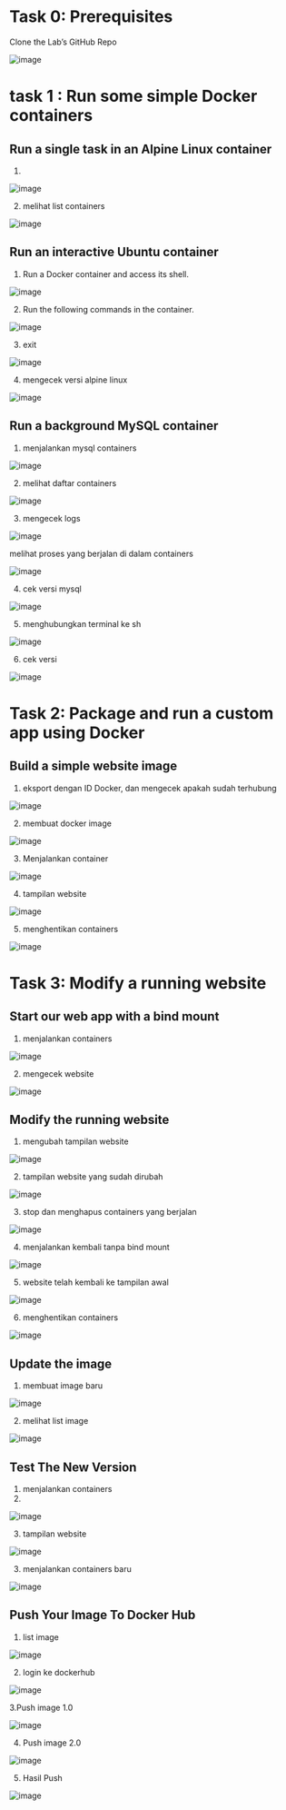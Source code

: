 # Task 0: Prerequisites
Clone the Lab’s GitHub Repo

![image](https://github.com/Dean-182/tekn-cloud-computing/blob/main/minggu-09/PTC/1.png)


# task 1 : Run some simple Docker containers

## Run a single task in an Alpine Linux container

1.
![image](https://github.com/Dean-182/tekn-cloud-computing/blob/main/minggu-09/PTC/2.png)

2. melihat list containers

![image](https://github.com/Dean-182/tekn-cloud-computing/blob/main/minggu-09/PTC/3.png)

## Run an interactive Ubuntu container
1. Run a Docker container and access its shell.

![image](https://github.com/Dean-182/tekn-cloud-computing/blob/main/minggu-09/PTC/4.png)

2. Run the following commands in the container.

![image](https://github.com/Dean-182/tekn-cloud-computing/blob/main/minggu-09/PTC/5.png)

3. exit

![image](https://github.com/Dean-182/tekn-cloud-computing/blob/main/minggu-09/PTC/6.png)

4. mengecek versi alpine linux

![image](https://github.com/Dean-182/tekn-cloud-computing/blob/main/minggu-09/PTC/7.png)

## Run a background MySQL container

1. menjalankan mysql containers

![image](https://github.com/Dean-182/tekn-cloud-computing/blob/main/minggu-09/PTC/8.png)

2. melihat daftar containers

![image](https://github.com/Dean-182/tekn-cloud-computing/blob/main/minggu-09/PTC/9.png)

3. mengecek logs

![image](https://github.com/Dean-182/tekn-cloud-computing/blob/main/minggu-09/PTC/10.png)

melihat proses yang berjalan di dalam containers

![image](https://github.com/Dean-182/tekn-cloud-computing/blob/main/minggu-09/PTC/11.png)

4. cek versi mysql

![image](https://github.com/Dean-182/tekn-cloud-computing/blob/main/minggu-09/PTC/12.png)

5. menghubungkan terminal ke sh

![image](https://github.com/Dean-182/tekn-cloud-computing/blob/main/minggu-09/PTC/13.png)

6. cek versi 

![image](https://github.com/Dean-182/tekn-cloud-computing/blob/main/minggu-09/PTC/14.png)


# Task 2: Package and run a custom app using Docker

## Build a simple website image

1. eksport dengan ID Docker, dan mengecek apakah sudah terhubung 

![image](https://github.com/Dean-182/tekn-cloud-computing/blob/main/minggu-09/PTC/task2/15.png)

2. membuat docker image

![image](https://github.com/Dean-182/tekn-cloud-computing/blob/main/minggu-09/PTC/task2/16.png)

3. Menjalankan container

![image](https://github.com/Dean-182/tekn-cloud-computing/blob/main/minggu-09/PTC/task2/17.png)

4. tampilan website

![image](https://github.com/Dean-182/tekn-cloud-computing/blob/main/minggu-09/PTC/task2/18.png)

5. menghentikan containers

![image](https://github.com/Dean-182/tekn-cloud-computing/blob/main/minggu-09/PTC/task2/19.png)


# Task 3: Modify a running website
## Start our web app with a bind mount

1. menjalankan containers

![image](https://github.com/Dean-182/tekn-cloud-computing/blob/main/minggu-09/PTC/task2/task3/20.png)

2. mengecek website

![image](https://github.com/Dean-182/tekn-cloud-computing/blob/main/minggu-09/PTC/task2/task3/21.png)

## Modify the running website

1. mengubah tampilan website

![image](https://github.com/Dean-182/tekn-cloud-computing/blob/main/minggu-09/PTC/task2/task3/22.png)

2. tampilan website yang sudah dirubah

![image](https://github.com/Dean-182/tekn-cloud-computing/blob/main/minggu-09/PTC/task2/task3/23.png)

3. stop dan menghapus containers yang berjalan

![image](https://github.com/Dean-182/tekn-cloud-computing/blob/main/minggu-09/PTC/task2/task3/24.png)

4. menjalankan kembali tanpa bind mount

![image](https://github.com/Dean-182/tekn-cloud-computing/blob/main/minggu-09/PTC/task2/task3/25.png)

5. website telah kembali ke tampilan awal

![image](https://github.com/Dean-182/tekn-cloud-computing/blob/main/minggu-09/PTC/task2/task3/26.png)

6. menghentikan containers

![image](https://github.com/Dean-182/tekn-cloud-computing/blob/main/minggu-09/PTC/task2/task3/27.png)


## Update the image

1. membuat image baru

![image](https://github.com/Dean-182/tekn-cloud-computing/blob/main/minggu-09/PTC/task2/task3/28.png)

2. melihat list image

![image](https://github.com/Dean-182/tekn-cloud-computing/blob/main/minggu-09/PTC/task2/task3/29.png)

## Test The New Version

1. menjalankan containers
2. 
![image](https://github.com/Dean-182/tekn-cloud-computing/blob/main/minggu-09/PTC/task2/task3/30.png)

3. tampilan website

![image](https://github.com/Dean-182/tekn-cloud-computing/blob/main/minggu-09/PTC/task2/task3/31.png)

3. menjalankan containers baru

![image](https://github.com/Dean-182/tekn-cloud-computing/blob/main/minggu-09/PTC/task2/task3/32.png)


## Push Your Image To Docker Hub

1. list image

![image](https://github.com/Dean-182/tekn-cloud-computing/blob/main/minggu-09/PTC/task2/task3/34.png)

2. login ke dockerhub

![image](https://github.com/Dean-182/tekn-cloud-computing/blob/main/minggu-09/PTC/task2/task3/35.png)

3.Push image 1.0

![image](https://github.com/Dean-182/tekn-cloud-computing/blob/main/minggu-09/PTC/task2/task3/36.png)

4. Push image 2.0

![image](https://github.com/Dean-182/tekn-cloud-computing/blob/main/minggu-09/PTC/task2/task3/37.png)

5. Hasil Push

![image](https://github.com/Dean-182/tekn-cloud-computing/blob/main/minggu-09/PTC/task2/task3/38.png)
